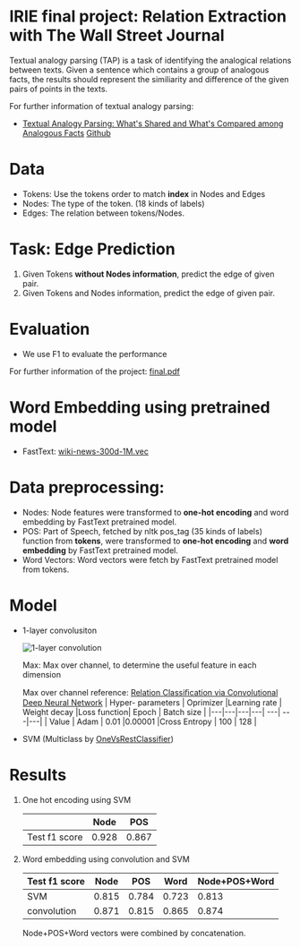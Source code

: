 # IRIE final project: Relation Extraction with The Wall Street Journal

Textual analogy parsing (TAP) is a task of identifying the analogical relations between texts. Given a sentence which contains a group of analogous facts, the results should represent the similiarity and difference of the given pairs of points in the texts.

For further information of textual analogy parsing:
 - [Textual Analogy Parsing: What's Shared and What's Compared among Analogous Facts](https://nlp.stanford.edu/pubs/lamm2018analogies.pdf) [Github](https://github.com/mrlamm/textual-analogy-parsing)

# Data
 * Tokens: Use the tokens order to match **index** in Nodes and Edges
 * Nodes: The type of the token. (18 kinds of labels)
 * Edges: The relation between tokens/Nodes.
# Task: Edge Prediction
 1. Given Tokens **without Nodes information**, predict the edge of given pair.
 2. Given Tokens and Nodes information, predict the edge of given pair.
# Evaluation
 *  We use F1 to evaluate the performance

For further information of the project: [final.pdf](https://github.com/lilinmail0523/IR-final-project2019-relation-extraction/blob/master/final.pdf)

# Word Embedding using pretrained model
 * FastText: [wiki-news-300d-1M.vec](https://fasttext.cc/docs/en/english-vectors.html)

# Data preprocessing:
 * Nodes: Node features were transformed to **one-hot encoding** and word embedding by FastText pretrained model.
 * POS: Part of Speech, fetched by nltk pos_tag (35 kinds of labels) function from **tokens**,  were transformed to **one-hot encoding** and **word embedding** by FastText pretrained model.
 * Word Vectors: Word vectors were fetch by FastText pretrained model from tokens.

# Model

 * 1-layer convolusiton

    ![1-layer convolution](https://github.com/lilinmail0523/IR-final-project2019-relation-extraction/blob/master/1-layer-convolution.png)
    
    Max: Max over channel, to determine the useful feature in each dimension
    
    Max over channel reference: [Relation Classiﬁcation via Convolutional Deep Neural Network](https://www.aclweb.org/anthology/C14-1220.pdf)
    | Hyper- parameters | Oprimizer  |Learning rate | Weight decay |Loss function| Epoch | Batch size |
    |---|---|---|---| ---| ---|---|
    | Value  | Adam  | 0.01 |0.00001 |Cross Entropy | 100 | 128 |


 * SVM (Multiclass by [OneVsRestClassifier](https://scikit-learn.org/stable/modules/generated/sklearn.multiclass.OneVsRestClassifier.html))
     
# Results
1. One hot encoding using SVM

    |   | Node  | POS  |
    |---|---|---|
    | Test f1 score  | 0.928  | 0.867  |
2. Word embedding using convolution and SVM

    | Test f1 score  | Node  |  POS | Word  | Node+POS+Word  |
    |---|---|---|---|---|
    | SVM  | 0.815  | 0.784  | 0.723  | 0.813  |
    | convolution  | 0.871  | 0.815  | 0.865  | 0.874  |

    Node+POS+Word vectors were combined by concatenation. 
